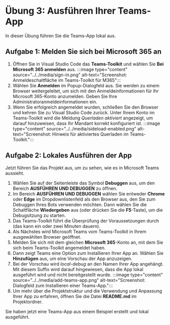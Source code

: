 # Übung 3: Ausführen Ihrer Teams-App

In dieser Übung führen Sie die Teams-App lokal aus.

## Aufgabe 1: Melden Sie sich bei Microsoft 365 an

1. Öffnen Sie in Visual Studio Code das **Teams-Toolkit** und wählen Sie **Bei Microsoft 365 anmelden** aus.
    :::image type="content" source="../../media/sign-in.png" alt-text="Screenshot: Anmeldeschaltfläche im Teams-Toolkit für M365":::
2. Wählen Sie **Anmelden** im Popup-Dialogfeld aus. Sie werden zu einem Browser weitergeleitet, um sich mit den Anmeldeinformationen für Ihr Microsoft 365-Konto anzumelden.  Geben Sie Ihre Administratoranmeldeinformationen ein.
3. Wenn Sie erfolgreich angemeldet wurden, schließen Sie den Browser und kehren Sie zu Visual Studio Code zurück. Unter Ihrem Konto im Teams-Toolkit wird die Meldung *Querladen aktiviert* angezeigt, um darauf hinzuweisen, dass Ihr Mandant korrekt konfiguriert ist.
    :::image type="content" source="../../media/sideload-enabled.png" alt-text="Screenshot: Hinweis für aktiviertes Querladen im Teams-Toolkit.":::

## Aufgabe 2: Lokales Ausführen der App

Jetzt führen Sie das Projekt aus, um zu sehen, wie es in Microsoft Teams aussieht.

1. Wählen Sie auf der Seitenleiste das Symbol **Debuggen** aus, um den Bereich **AUSFÜHREN UND DEBUGGEN** zu öffnen.
2. Im Bereich **AUSFÜHREN UND DEBUGGEN** wählen Sie entweder **Chrome** oder **Edge** im Dropdownlistenfeld als den Browser aus, den Sie zum Debuggen Ihres Bots verwenden möchten.  Dann wählen Sie die Schaltfläche **Wiedergeben** aus (oder drücken Sie die **F5**-Taste), um die Debugsitzung zu starten.
3. Das Teams-Toolkit führt die Überprüfung der Voraussetzungen durch (das kann ein oder zwei Minuten dauern).
4. Als Nächstes wird Microsoft Teams vom Teams-Toolkit in Ihrem ausgewählten Browser geöffnet.
5. Melden Sie sich mit dem gleichen **Microsoft 365**-Konto an, mit dem Sie sich beim Teams-Toolkit angemeldet haben.
6. Dann zeigt Teams eine Option zum Installieren Ihrer App an. Wählen Sie **Hinzufügen** aus, um eine Vorschau der App anzuzeigen.
7. Bei der Vorschau wird *local-debug* an den Namen Ihrer App angehängt. Mit diesem Suffix wird darauf hingewiesen, dass die App lokal ausgeführt wird und nicht bereitgestellt wurde.
    :::image type="content" source="../../media/add-teams-app.png" alt-text="Screenshot: Dialogfeld zum Installieren einer Teams-App.":::
8. Um mehr über die Projektstruktur und die Verwendung und Anpassung Ihrer App zu erfahren, öffnen Sie die Datei **README.md** im Projektordner.

Sie haben jetzt eine Teams-App aus einem Beispiel erstellt und lokal ausgeführt.
